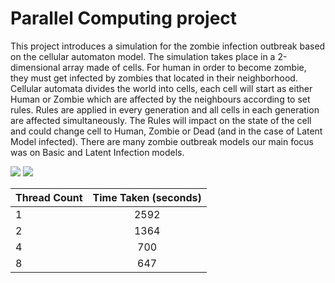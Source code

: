   # Parallel Computing project 

This project introduces a simulation for the zombie infection outbreak based on the cellular automaton model. The simulation takes place in a 2-dimensional array made of cells. For human in order to become zombie, they must get infected by zombies that located in their neighborhood.  
Cellular automata divides the world into cells, each cell will start as either Human or Zombie which are affected by the neighbours according to set rules. Rules are applied in every generation and all cells in each generation are affected simultaneously.   The Rules will impact on the state of the cell and could change cell to Human, Zombie or Dead (and in the case of Latent Model infected).
There are many zombie outbreak models our main focus was on Basic and Latent Infection models.

<img src="https://i.imgur.com/yZel5sB.png">

<img src="https://i.imgur.com/vDxGTB3.png">


| Thread Count   | Time Taken (seconds)  |
| :------------ |:---------------:|
| 1     | 2592  |
| 2     | 1364        |
| 4     | 700        |
| 8     | 647        |
